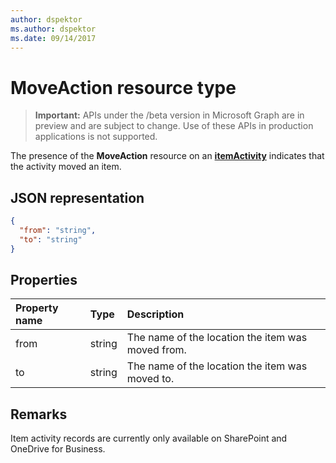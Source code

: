 ```yaml
---
author: dspektor
ms.author: dspektor
ms.date: 09/14/2017
---
```

# MoveAction resource type

> **Important:** APIs under the /beta version in Microsoft Graph are in preview and are subject to change. Use of these APIs in production applications is not supported.

The presence of the **MoveAction** resource on an [**itemActivity**][activity] indicates that the activity moved an item.

[activity]: itemActivity.md

## JSON representation

<!-- {
  "blockType": "resource",
  "optionalProperties": [ ],
  "@type": "microsoft.graph.moveAction"
}-->

```json
{
  "from": "string",
  "to": "string"
}
```

## Properties

| Property name | Type   | Description
|:--------------|:-------|:----------------------------------------------------
| from          | string | The name of the location the item was moved from.
| to            | string | The name of the location the item was moved to.

## Remarks

Item activity records are currently only available on SharePoint and OneDrive for Business.

<!-- {
  "type": "#page.annotation",
  "description": "The MoveAction object provides information about an activity that moved an item.",
  "keywords": "activities,activity,action,move,moved",
  "section": "documentation",
  "tocPath": "Resources/MoveAction"
} -->
